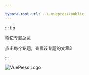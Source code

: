 ```yaml
---

typora-root-url: ..\.vuepress\public
---
```




::: tip 

笔记专题总览

点击每个专题，查看该专题的文章3

:::

<img :src="$withBase('/images/vuepress/test_picture.png')" alt="VuePress Logo">

